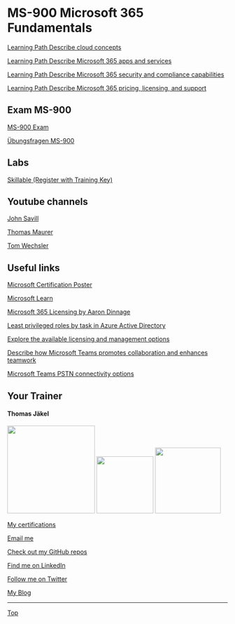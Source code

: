 # MS-900 Microsoft 365 Fundamentals

[Learning Path Describe cloud concepts](https://learn.microsoft.com/en-us/training/paths/microsoft-azure-fundamentals-describe-cloud-concepts/)

[Learning Path Describe Microsoft 365 apps and services](https://learn.microsoft.com/en-us/training/paths/describe-microsoft-365-core-services-concepts/)

[Learning Path Describe Microsoft 365 security and compliance capabilities](https://learn.microsoft.com/en-us/training/paths/m365-security-compliance-capabilities/)

[Learning Path Describe Microsoft 365 pricing, licensing, and support](https://learn.microsoft.com/en-us/training/paths/m365-licensing-service-support/)


## Exam MS-900

[MS-900 Exam](https://learn.microsoft.com/en-us/certifications/microsoft-365-fundamentals/)

[Übungsfragen MS-900](https://learn.microsoft.com/certifications/exams/ms-900/practice/assessment?assessment-type=practice&assessmentId=50)



## Labs

[Skillable (Register with Training Key)](https://brainymotion.learnondemand.net/User/Login)



## Youtube channels
[John Savill](https://www.youtube.com/@NTFAQGuy)

[Thomas Maurer](https://www.youtube.com/@Thomas_Maurer)

[Tom Wechsler](https://www.youtube.com/@tomvideo2brain)


## Useful links

[Microsoft Certification Poster](https://aka.ms/traincertposter)

[Microsoft Learn](https://docs.microsoft.com/en-us/learn/)

[Microsoft 365 Licensing by Aaron Dinnage](https://m365maps.com/)

[Least privileged roles by task in Azure Active Directory](https://learn.microsoft.com/en-us/azure/active-directory/roles/delegate-by-task)

[Explore the available licensing and management options](https://learn.microsoft.com/en-us/training/modules/identify-licensing-options-available-microsoft-365/4-license-management-options)

[Describe how Microsoft Teams promotes collaboration and enhances teamwork](https://learn.microsoft.com/en-us/training/modules/describe-collaboration-solutions-microsoft-365/3-workloads-teams-value-they-provide)

[Microsoft Teams PSTN connectivity options](https://learn.microsoft.com/en-us/microsoftteams/pstn-connectivity)


##  Your Trainer
#### Thomas Jäkel

<img src="https://download69118.blob.core.windows.net/anon/Profilbild.jpg" width="200"/>
<a href="https://www.credly.com/badges/c1fe9e82-60d2-4268-8204-3709479a2bf9/public_url"><img src="https://download69118.blob.core.windows.net/anon/microsoft-certified-trainer-2023-2024.png" width="130"/></a>
<a href="https://www.credly.com/badges/fc4737d8-923a-4d37-8f1a-497c08a7c1ff/public_url"><img src="https://download69118.blob.core.windows.net/anon/AAI-badge.png" width="150"/></a>

[My certifications](https://www.credly.com/users/thomas-jakel)

[Email me](mailto:thomas.jaekel@brainymotion.de?subject=MS-900)

[Check out my GitHub repos](https://github.com/www42)

[Find me on LinkedIn](https://linkedin.com/in/tjkkll)

[Follow me on Twitter](https://twitter.com/tjkkll)

[My Blog](https://blog.az.training)

---

[Top](#ms-900-microsoft-365-fundamentals)